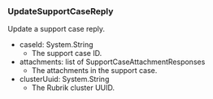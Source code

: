 ### UpdateSupportCaseReply
Update a support case reply.

- caseId: System.String
  - The support case ID.
- attachments: list of SupportCaseAttachmentResponses
  - The attachments in the support case.
- clusterUuid: System.String
  - The Rubrik cluster UUID.
